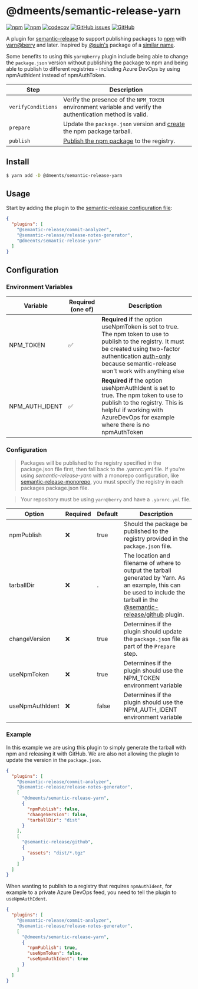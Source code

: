 # @dmeents/semantic-release-yarn

[![npm](https://img.shields.io/npm/v/@dmeents/semantic-release-yarn?style=flat)](https://www.npmjs.com/package/@dmeents/semantic-release-yarn)
[![npm](https://img.shields.io/npm/dw/@dmeents/semantic-release-yarn?style=flat)](https://www.npmjs.com/package/@dmeents/semantic-release-yarn)
[![codecov](https://codecov.io/gh/dmeents/semantic-release-yarn/branch/main/graph/badge.svg?token=cKCa19pY6e)](https://codecov.io/gh/dmeents/semantic-release-yarn)
[![GitHub issues](https://img.shields.io/github/issues/dmeents/semantic-release-yarn?style=flat)](https://github.com/dmeents/semantic-release-yarn/issues)
[![GitHub](https://img.shields.io/github/license/dmeents/semantic-release-yarn?style=flat)](https://github.com/dmeents/semantic-release-yarn/blob/main/LICENSE)

A plugin for [semantic-release](https://github.com/semantic-release/semantic-release) to support publishing packages
to [npm](https://www.npmjs.com/)
with [yarn@berry](https://github.com/yarnpkg/berry) and later. Inspired by [@suin's](https://github.com/suin)
package of a [similar name](https://github.com/suin/semantic-release-yarn).

Some benefits to using this `yarn@berry` plugin include being able to change the `package.json` version without
publishing the package to npm and being able to publish to different registries - including Azure DevOps by using
npmAuthIdent instead of npmAuthToken.

| Step               | Description                                                                                                |
|--------------------|------------------------------------------------------------------------------------------------------------|
| `verifyConditions` | Verify the presence of the `NPM_TOKEN` environment variable and verify the authentication method is valid. |
| `prepare`          | Update the `package.json` version and [create](https://yarnpkg.com/cli/pack) the npm package tarball.      |
| `publish`          | [Publish the npm package](https://yarnpkg.com/cli/npm/publish) to the registry.                            |

## Install

```bash
$ yarn add -D @dmeents/semantic-release-yarn
```

## Usage

Start by adding the plugin to
the [semantic-release configuration file](https://github.com/semantic-release/semantic-release/blob/master/docs/usage/configuration.md#configuration):

```json
{
  "plugins": [
    "@semantic-release/commit-analyzer",
    "@semantic-release/release-notes-generator",
    "@dmeents/semantic-release-yarn"
  ]
}
```

## Configuration

### Environment Variables

| Variable       | Required (one of) | Description                                                                                                                                                                                                                                                                           |
|----------------|-------------------|---------------------------------------------------------------------------------------------------------------------------------------------------------------------------------------------------------------------------------------------------------------------------------------|
| NPM_TOKEN      | ✅                 | **Required if** the option useNpmToken is set to true. The npm token to use to publish to the registry. It must be created using two-factor authentication [auth-only](https://docs.npmjs.com/about-two-factor-authentication) because semantic-release won't work with anything else |
| NPM_AUTH_IDENT | ✅                 | **Required if** the option useNpmAuthIdent is set to true. The npm token to use to publish to the registry. This is helpful if working with AzureDevOps for example where there is no npmAuthToken                                                                                    |

### Configuration

> Packages will be published to the registry specified in the package.json file first, then fall back to the .yarnrc.yml
> file. If you're using _semantic-release-yarn_ with a monorepo configuration,
> like [semantic-release-monorepo](https://github.com/pmowrer/semantic-release-monorepo), you must specify
> the registry in each packages package.json file.

> Your repository must be using `yarn@berry` and have a `.yarnrc.yml` file.

| Option          | Required | Default | Description                                                                                                                                                                                                              |
|-----------------|----------|---------|--------------------------------------------------------------------------------------------------------------------------------------------------------------------------------------------------------------------------|
| npmPublish      | ❌        | true    | Should the package be published to the registry provided in the `package.json` file.                                                                                                                                     |
| tarballDir      | ❌        | .       | The location and filename of where to output the tarball generated by Yarn. As an example, this can be used to include the tarball in the [@semantic-release/github](https://github.com/semantic-release/github) plugin. |
| changeVersion   | ❌        | true    | Determines if the plugin should update the `package.json` file as part of the `Prepare` step.                                                                                                                            |
| useNpmToken     | ❌        | true    | Determines if the plugin should use the NPM_TOKEN environment variable                                                                                                                                                   |
| useNpmAuthIdent | ❌        | false   | Determines if the plugin should use the NPM_AUTH_IDENT environment variable                                                                                                                                              |

### Example

In this example we are using this plugin to simply generate the tarball with npm and releasing it with GitHub. We are
also not allowing the plugin to update the version in the `package.json`.

```json
{
  "plugins": [
    "@semantic-release/commit-analyzer",
    "@semantic-release/release-notes-generator",
    [
      "@dmeents/semantic-release-yarn",
      {
        "npmPublish": false,
        "changeVersion": false,
        "tarballDir": "dist"
      }
    ],
    [
      "@semantic-release/github",
      {
        "assets": "dist/*.tgz"
      }
    ]
  ]
}
```

When wanting to publish to a registry that requires `npmAuthIdent`, for example to a private Azure DevOps feed, you need
to tell the plugin to `useNpmAuthIdent`.

```json
{
  "plugins": [
    "@semantic-release/commit-analyzer",
    "@semantic-release/release-notes-generator",
    [
      "@dmeents/semantic-release-yarn",
      {
        "npmPublish": true,
        "useNpmToken": false,
        "useNpmAuthIdent": true
      }
    ]
  ]
}
```
